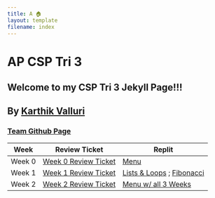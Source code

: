 ```yaml
---
title: A 🏠
layout: template
filename: index
--- 
```


# AP CSP Tri 3

## Welcome to my CSP Tri 3 Jekyll Page!!!

## By [Karthik Valluri](https://github.com/kar722)


### [Team Github Page](https://kar722.github.io/kylies-disciples/)


| Week      | Review Ticket | Replit |
| ----------- | ----------- | ----------- |
| Week 0      | [Week 0 Review Ticket](https://github.com/kar722/CSPTri3/issues/1)| [Menu](https://replit.com/@KarthikValluri/CSPTri3-1?lite=true#week0/menu.py)|
| Week 1   | [Week 1 Review Ticket](https://github.com/kar722/CSPTri3/issues/2)| [Lists & Loops](https://replit.com/@KarthikValluri/CSPTri3-1#week1/Lists+loops.py) ; [Fibonacci](https://replit.com/@KarthikValluri/CSPTri3-1#week1/fibonacci.py)|
| Week 2 | [Week 2 Review Ticket](https://github.com/kar722/CSPTri3/issues/3) | [Menu w/ all 3 Weeks](https://replit.com/@KarthikValluri/CSPTri3-1?lite=true#menu.py) |
